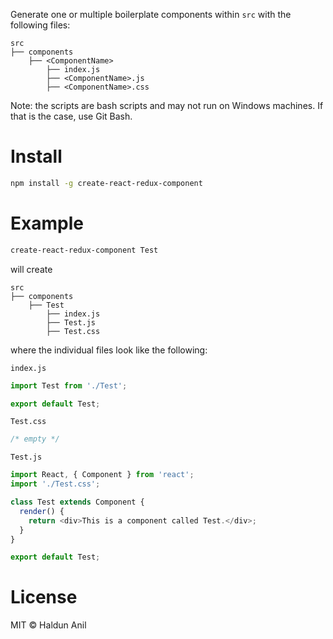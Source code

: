 Generate one or multiple boilerplate components within `src` with the following files:

```
src
├── components
	├── <ComponentName>
		├── index.js
		├── <ComponentName>.js
		├── <ComponentName>.css
```

Note: the scripts are bash scripts and may not run on Windows machines. If that is the case, use Git Bash.

# Install

```sh
npm install -g create-react-redux-component
```

# Example

```sh
create-react-redux-component Test
```

will create

```
src
├── components
	├── Test
		├── index.js
		├── Test.js
		├── Test.css
```

where the individual files look like the following:

`index.js`

```javascript
import Test from './Test';

export default Test;
```

`Test.css`

```css
/* empty */
```

`Test.js`

```javascript
import React, { Component } from 'react';
import './Test.css';

class Test extends Component {
  render() {
    return <div>This is a component called Test.</div>;
  }
}

export default Test;
```

# License

MIT © Haldun Anil